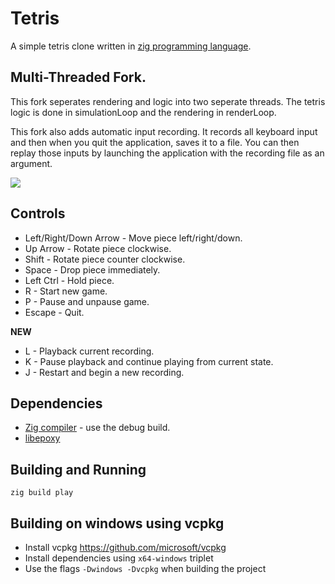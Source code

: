 # Tetris 

A simple tetris clone written in
[zig programming language](https://github.com/andrewrk/zig).

## Multi-Threaded Fork.
This fork seperates rendering and logic into two seperate threads. The tetris logic is done in simulationLoop and the 
rendering in renderLoop.

This fork also adds automatic input recording. It records all keyboard input and then when you quit the application,
saves it to a file. You can then replay those inputs by launching the application with the recording file as an argument.

![](http://i.imgur.com/umuNndz.png)

## Controls

 * Left/Right/Down Arrow - Move piece left/right/down.
 * Up Arrow - Rotate piece clockwise.
 * Shift - Rotate piece counter clockwise.
 * Space - Drop piece immediately.
 * Left Ctrl - Hold piece.
 * R - Start new game.
 * P - Pause and unpause game.
 * Escape - Quit.
 
 **NEW**
 * L - Playback current recording.
 * K - Pause playback and continue playing from current state.
 * J - Restart and begin a new recording.

## Dependencies

 * [Zig compiler](https://github.com/andrewrk/zig) - use the debug build.
 * [libepoxy](https://github.com/anholt/libepoxy)

## Building and Running

```
zig build play
```

## Building on windows using vcpkg

* Install vcpkg https://github.com/microsoft/vcpkg
* Install dependencies using `x64-windows` triplet
* Use the flags `-Dwindows -Dvcpkg` when building the project

